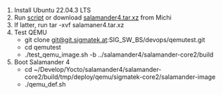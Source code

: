 1) Install Ubuntu 22.04.3 LTS
2) Run [script](scripts/build-salamander4-ordinary.sh) or download [salamander4.tar.xz](scripts/salamaner4.tar.xz) from Michi  
3) If latter, run tar -xvf salamaner4.tar.xz
4) Test QEMU 
    - git clone git@git.sigmatek.at:SIG_SW_BS/devops/qemutest.git
    - cd qemutest
    - ./test_qemu_image.sh -b ../salamander4/salamander-core2/build
5) Boot Salamander 4
    - cd ~/Develop/Yocto/salamander4/salamander-core2/build/tmp/deploy/qemu/sigmatek-core2/salamander-image
    - ./qemu_def.sh